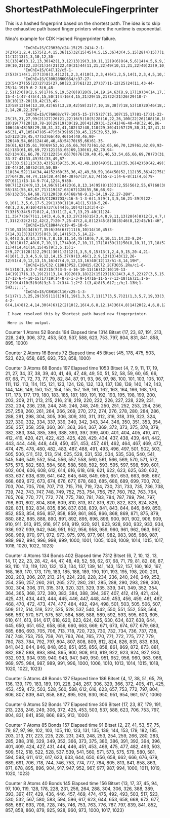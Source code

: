 ShortestPathMoleculeFingerprinter
=================================

This is a hashed fingerprint based on the shortest path. The idea is to skip the exhaustive path based finger printers where the runtime is exponential.

Nina's example for CDK Hashed Fingerprinter failure.


            "InChI=1S/C23H30/c24-15(25-24)4-2-1-3(2)6(1,2,4,15)5(2,4,15,36(15)32(15)45(4,5,15,36)43(4,5,15)28(4)15)7(1,2,3,4,6,15,27(2)41(1,2,7)35(1,2)7)12(1,2,3,6)10-11(12)13(1,3,10,12,30-31(13)46(3,12,13,30)42(1,3,12)13)19(3,10,11,12)9(6)8(4,5,6)14(4,5,6,9,15)17(8,9,19)16(9,10,11,19)18(8,9,14,17,19,47(8,9,14,17)48(8,9,14)37(8,14)38(8,14)48)20(3,9,10,11,12,13,16,17,19)21(10,11,13,19)22(10,11,19,20,26-39(10,21)22,33(21)34(21)22,40(21)44(11,21,22)49(10,11,21,22)40)23(9,10,11,16,17,18,19,20,21)29(16)52(16,17,18,23)50(16,17,18,23)51(16,17,18,23)52/h28H",
            "InChI=1S/C4Cl12/c5-1-2(5)3(1)4(1,2)7(3)8(3,4)12(1,2,3,4)10(1,2,3,4)6(1,2,5,14(1,2,3,4,5,10,12)16(1,2,3,4,7,8,10)12)13(1,2,3,4,5)9(1,2,3,4,5)11(1,2,3,4,7,13)15(1,2,3,4,7,8,9)13",
            "InChI=1S/C30H28N6O6S4/c37-27-23(54(27)55(23)27)25(27,60(23,27)61(23,27)37)11-12(25)24(11,43-44-25)14-19(9-6-2-3(6,48-2,51(2)6)8(2,6,9)17(6,9,19,52(8)9)28(9,14,19,24,63(8,9,17)19)34(14,17,19,24,57(14,19)28)36(11,12,14,24,28,66(14,24,28)34)40(11,12,24)33(11,12,23,25,27,59(23,25)27)41(11,12,25,36)40)21-15-4-1(47-4)5(4,15,50(1)4)16(4,15,21)29(15,21)22(21)26(29)10-7-18(10)13-20(18,42(13,49-13)58(13)64(13,20,42)65(13,20,42)58)31(7,10,18,38(7)18,53(18)20)46(18,20)45(10,26)39(7,10,26)32(7,10,22,26)35(21,22,26,29,56(22)32)30(15,16,21,22,26,29,62(5,15,16)29,67(15,16,26)29)68(21,22,29)35/h1-2,14,20,22,37H",
            "InChI=1S/C76H68/c77-10(5-15-17(5)27(15,107(15,17)81-17)21-22-25(15,21,27,99(21)27)26(21,22)16(5)18(5)28(16,22,26,100(22)26)108(16,18)82-18)19(77)20(10,78-10)29(19)30(19,20)41(29)31-32(41)46-40-48(32,46,86-106(46)48)58(29,30,31,32,41,102(32)48,110(29,30)41)57(29,30,31,32,41,109(29,30)41)47(31,101(31)57)39-45(31,47,105(47)85-47)53(39)65(39,45,125(39,53,89-53)123(39,45,47)53)66(40,46)54(40,46,90-126(40,54,66)124(40,46,48)54)70(65,66)61-35-36(61,62(35,61,70)69(53,61,65,66,70)72(61,62,65,66,70,129(61,62,69,93-61)133(61,65,69,72)121(53,65)69,130(61,62,70,94-62)134(62,66,70,72)122(54,66)70)76(39,40,45,46,53,54,65,66,69,70)73(31,32,39,40,41,45,46,47,48,57)58)42(35)49-33-37-43(33,49)51(33,49,87-117(33,51)113(33,43)51)59(35,36,42,49,103(49)51,111(35,36)42)50(42,49)34-38-44(34,50)52(34,50,88-118(34,52)114(34,44)52)60(35,36,42,49,50,59,104(50)52,112(35,36)42)75(33,34,42,43,44,49,50,51,52,59)74(33,34,37,38,43,44)63(37,43,115(37,43)83-37)64(38,44,74,116(38,44)84-38)67(37,63,74)55-2-1(4-6-8(11(4,6)79-97(6)11)13-14-9-7(4,12(4,9)80-98(7)12)24(9,13,14,96(9)14)23(6,8,13,14)95(8)13)3(2,55)56(2,55,67)68(38,55,63,64,67,74)71(55,56,63,64,67,74,127(55,56,67,91-55)131(55,63,67,71)119(37,63)67)128(55,56,68,92-56)132(56,64,68,71)120(38,64)68/h8-9,13-14,19-22,27-28H",
            "InChI=1S/C12H37O3/c16-5-1-3-6(1,5)9(1,3,5,16,21-39(9)22-9,10(1,3,5,6,17-5,29(1)30(1)10,41(1,5)18-5,26-48(1,3,6,9)10)43(6)37(6)44(6,10)43)13(3)4-2-7(33(5)34(5)7)8(2,4,13)11(2,4,7,13,23-40(11)24-11,35(7)36(7)11,14(3,4,6,9,13,27(3)6)15(3,4,8,9,11,13)28(4)8)12(2,4,7,8,19-7,31(2)32(2)12,42(2,7)20-7,25-47(2,4,8)12)45(8)38(8)46(8,12)45/h1-4H",
            "InChI=1S/C18H44/c19-45-10-6-7(10,33(6)34(6)7,35(6)36(6)7)11(6,10)14(10,45)3-5(14,31(3)32(3)5)8(3,10,14)15(3,5,14,22-5,44(3,5,8)14,17(6,7,8,10,11,14,45)18(6,7,8,10,11,14,23-8,24-8,38(10)17,48(6,7,10,11,17)49(6,7,10,11,17)18)39(11)50(8,10,11,17,18)52(8,10,11,14,17,18)42(11,17)25-11)4(14,41(14,15)45)9(3,5,15)1-2(9,27(1)28(1)2,29(1)30(1)2)12(1,3,5,9,15)13(1,2,4,9,15,20-4,21-4)16(1,2,3,4,5,9,12,14,15,37(9)13,46(1,2,9,12)13)43(12,26-12)51(4,9,12,13,15,16)47(4,9,12,13,16)40(12)13/h1-8,14,19H",
            "InChI=1S/C32.C18H13PS2.C10H15.C2Cl2.2CF3O3S.2Ru/c1-6-9(1)18(1,6)2-7-8(2)15(7)3-5-4-16-10-11(16)12(10)19-13-14(19)17(6,13,19)21(13,14,19)20(9,18)22(15)23(16)24(3,4,5,22)27(3,5,15,22,23)26(2,7,8,18,20,22)25(1,6,9,18,20,21,32(7,8,15,20,22,24,26)27)31(13,14,17,19,21,23)29(10,11,12,16,23,24)28(4,5,16,22,23,24,27)30(10,11,12,19,21,23,29)31;20-17-12-6-4-10-15(17)19(14-8-2-1-3-9-14)16-11-5-7-13-18(16)21;1-6-7(2)9(4)10(5)8(6)3;3-1-2(3)4-1;2*2-1(3,4)8(5,6)7;;/h;1-13H;1-5H3;;;;;",
            "InChI=1S/C8H16Cl16/c25-1-3-5(1)7(1,3,25,29(3)5)11(1)9(1,19(1,3,5,7,11)17(3,5,7)21(1,3,5,7,19,33(3,5)17,37(5,17)39(3,5,17)21)23(1,3,5,7,9,11,17,19,27(1)19)31(1,7)25)15(3,5,7,11)13(3,5,7,35(3,7)15)14-4-2-6(4,14)8(2,4,14,30(4)6)12(2)10(2,16(4,6,8,12,14)36(4,8)14)20(2,4,6,8,12)18(4,6,8)22(2,4,6,8,20,34(4,6)18,38(6,18)40(4,6,18)22)24(2,4,6,8,10,12,18,20,28(2)20)32(2,8)26(2)8"
     
     I have resolved this by Shortest path based new fingerprinter.
     
     Here is the output.

Counter	1	Atoms	52	Bonds	194	Elapsed time	1314	Bitset	{17, 23, 87, 191, 213, 228, 249, 306, 372, 453, 503, 537, 588, 623, 753, 797, 804, 831, 841, 858, 895, 1000}

Counter	2	Atoms	16	Bonds	72	Elapsed time	45	Bitset	{45, 178, 475, 503, 523, 623, 658, 685, 693, 753, 858, 1000}

Counter	3	Atoms	68	Bonds	197	Elapsed time	1053	Bitset	{4, 7, 9, 11, 17, 19, 21, 27, 34, 37, 38, 39, 40, 41, 46, 47, 48, 49, 50, 51, 52, 58, 59, 60, 65, 66, 67, 68, 71, 72, 73, 77, 79, 82, 84, 87, 91, 93, 96, 97, 98, 100, 101, 103, 105, 107, 111, 112, 113, 114, 115, 121, 123, 124, 126, 132, 133, 137, 138, 139, 140, 142, 143, 144, 146, 149, 150, 152, 154, 155, 157, 159, 161, 162, 163, 164, 166, 168, 170, 171, 173, 177, 179, 180, 183, 185, 187, 189, 191, 192, 193, 195, 198, 199, 200, 203, 209, 211, 213, 215, 216, 218, 219, 220, 222, 226, 227, 228, 229, 231, 232, 234, 236, 238, 244, 245, 246, 248, 249, 250, 251, 252, 253, 254, 256, 257, 258, 260, 261, 264, 266, 269, 270, 272, 274, 276, 278, 280, 284, 286, 288, 291, 298, 304, 305, 306, 309, 310, 311, 312, 316, 318, 319, 323, 324, 327, 330, 332, 334, 337, 339, 340, 342, 343, 344, 346, 350, 351, 353, 354, 356, 357, 358, 359, 360, 361, 363, 364, 367, 369, 372, 373, 375, 378, 379, 382, 383, 384, 385, 386, 388, 393, 397, 399, 400, 401, 404, 405, 410, 411, 412, 419, 420, 421, 422, 423, 425, 428, 429, 434, 437, 438, 439, 441, 442, 443, 444, 446, 448, 449, 450, 451, 453, 457, 461, 462, 464, 467, 469, 472, 474, 475, 478, 480, 482, 483, 487, 488, 491, 493, 496, 497, 501, 502, 503, 505, 506, 511, 512, 513, 514, 525, 528, 531, 532, 534, 535, 536, 540, 541, 545, 546, 549, 552, 554, 556, 557, 558, 560, 561, 566, 569, 570, 571, 572, 575, 576, 582, 583, 584, 586, 588, 589, 592, 593, 595, 597, 598, 599, 601, 602, 604, 606, 608, 612, 614, 616, 618, 619, 621, 622, 623, 625, 630, 632, 633, 637, 638, 639, 641, 642, 645, 648, 649, 650, 651, 653, 663, 665, 667, 668, 669, 672, 673, 674, 676, 677, 678, 683, 685, 686, 689, 699, 700, 702, 703, 704, 705, 706, 707, 713, 715, 716, 719, 724, 730, 731, 733, 735, 736, 738, 739, 742, 743, 747, 748, 749, 752, 753, 754, 756, 757, 760, 762, 763, 764, 765, 769, 770, 771, 772, 774, 775, 780, 781, 783, 784, 787, 789, 794, 797, 798, 801, 802, 804, 806, 809, 810, 813, 817, 819, 820, 822, 823, 824, 826, 828, 831, 832, 834, 835, 836, 837, 838, 839, 841, 843, 844, 846, 849, 850, 852, 853, 854, 856, 857, 858, 859, 861, 865, 866, 868, 869, 871, 875, 879, 880, 882, 885, 888, 890, 891, 892, 895, 896, 899, 900, 901, 902, 906, 909, 910, 911, 913, 915, 916, 917, 918, 919, 920, 921, 923, 928, 930, 932, 933, 934, 936, 937, 939, 942, 946, 951, 952, 956, 958, 959, 960, 961, 962, 963, 967, 968, 969, 970, 971, 972, 973, 975, 976, 977, 981, 982, 983, 985, 986, 987, 989, 992, 994, 996, 998, 999, 1000, 1001, 1005, 1008, 1009, 1014, 1015, 1017, 1018, 1020, 1022, 1023}

Counter	4	Atoms	134	Bonds	402	Elapsed time	7312	Bitset	{6, 7, 10, 12, 13, 14, 17, 22, 23, 28, 42, 44, 47, 48, 49, 52, 58, 62, 67, 68, 71, 79, 81, 82, 86, 87, 93, 110, 113, 119, 120, 132, 133, 134, 137, 139, 141, 143, 152, 157, 160, 162, 167, 168, 169, 170, 173, 179, 183, 185, 188, 189, 190, 191, 193, 195, 198, 200, 201, 202, 203, 206, 207, 213, 214, 224, 226, 228, 234, 236, 240, 246, 249, 252, 254, 256, 257, 260, 261, 265, 272, 280, 281, 285, 288, 290, 293, 298, 300, 302, 304, 306, 311, 315, 319, 320, 321, 329, 335, 339, 341, 349, 352, 354, 364, 365, 368, 372, 380, 383, 384, 388, 394, 397, 407, 412, 419, 421, 424, 425, 431, 434, 443, 444, 445, 446, 447, 448, 449, 453, 456, 459, 461, 467, 468, 470, 472, 473, 474, 477, 484, 492, 494, 498, 501, 503, 505, 506, 507, 509, 512, 514, 518, 522, 525, 528, 537, 540, 542, 550, 551, 552, 558, 564, 566, 567, 570, 571, 575, 581, 584, 586, 588, 589, 592, 593, 595, 603, 605, 610, 611, 613, 614, 617, 618, 620, 623, 624, 625, 630, 634, 637, 638, 644, 645, 650, 651, 652, 658, 659, 660, 663, 669, 671, 673, 674, 677, 679, 683, 685, 686, 693, 705, 706, 713, 718, 720, 723, 730, 732, 734, 736, 737, 738, 747, 748, 753, 755, 759, 761, 763, 764, 765, 770, 771, 772, 775, 777, 779, 780, 783, 784, 792, 797, 804, 807, 808, 809, 812, 824, 826, 831, 833, 838, 841, 843, 844, 846, 848, 850, 851, 855, 856, 858, 861, 869, 872, 873, 881, 882, 887, 888, 893, 894, 895, 900, 908, 913, 919, 922, 923, 924, 927, 930, 932, 933, 934, 939, 940, 943, 947, 949, 950, 951, 952, 956, 960, 963, 966, 969, 975, 984, 987, 989, 991, 996, 1000, 1006, 1010, 1013, 1014, 1015, 1018, 1020, 1022, 1023}

Counter	5	Atoms	48	Bonds	127	Elapsed time	186	Bitset	{4, 17, 38, 51, 65, 79, 136, 139, 179, 183, 189, 191, 228, 248, 267, 306, 329, 366, 372, 405, 411, 425, 453, 459, 472, 503, 528, 560, 588, 612, 616, 623, 657, 753, 772, 797, 804, 806, 807, 839, 841, 858, 882, 895, 926, 930, 950, 951, 954, 961, 977, 1006}

Counter	6	Atoms	52	Bonds	177	Elapsed time	306	Bitset	{17, 23, 87, 179, 191, 213, 228, 246, 249, 306, 372, 425, 453, 503, 537, 588, 623, 706, 753, 797, 804, 831, 841, 858, 866, 895, 913, 1000}

Counter	7	Atoms	85	Bonds	157	Elapsed time	91	Bitset	{2, 27, 41, 53, 57, 75, 79, 87, 97, 99, 102, 103, 105, 110, 123, 131, 135, 139, 144, 153, 179, 182, 185, 203, 213, 217, 223, 225, 228, 231, 243, 248, 253, 254, 259, 266, 280, 283, 285, 288, 318, 329, 349, 352, 366, 373, 375, 380, 386, 391, 392, 394, 396, 401, 409, 424, 427, 431, 444, 446, 451, 453, 469, 475, 477, 482, 493, 503, 509, 512, 518, 522, 528, 537, 539, 541, 560, 571, 573, 575, 579, 580, 581, 594, 598, 611, 612, 617, 623, 633, 644, 650, 656, 658, 662, 666, 676, 679, 689, 691, 706, 718, 744, 746, 753, 774, 777, 784, 805, 813, 841, 858, 863, 871, 878, 895, 896, 904, 917, 947, 952, 967, 977, 987, 994, 1000, 1011, 1019, 1020, 1023}

Counter	8	Atoms	40	Bonds	145	Elapsed time	156	Bitset	{13, 17, 37, 45, 94, 97, 100, 119, 128, 178, 228, 231, 256, 264, 288, 304, 306, 326, 388, 389, 393, 397, 417, 429, 436, 446, 457, 469, 474, 475, 492, 493, 503, 517, 523, 530, 532, 567, 580, 583, 594, 596, 617, 623, 644, 653, 658, 668, 673, 677, 685, 687, 693, 708, 728, 745, 746, 753, 763, 776, 787, 797, 839, 841, 852, 857, 858, 860, 879, 925, 928, 960, 973, 1000, 1017, 1023}

